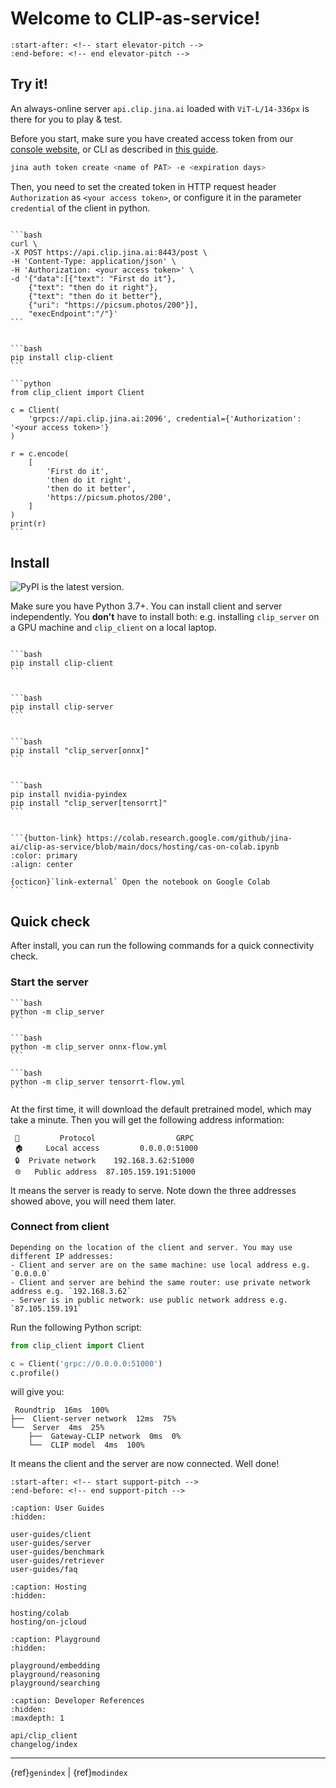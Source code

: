 # Welcome to CLIP-as-service!

```{include} ../README.md
:start-after: <!-- start elevator-pitch -->
:end-before: <!-- end elevator-pitch -->
```

## Try it!

An always-online server `api.clip.jina.ai` loaded with `ViT-L/14-336px` is there for you to play & test.

Before you start, make sure you have created access token from our [console website](https://console.clip.jina.ai/get_started), 
or CLI as described in [this guide](https://github.com/jina-ai/jina-hubble-sdk#create-a-new-pat).

```bash 
jina auth token create <name of PAT> -e <expiration days>
```

Then, you need to set the created token in HTTP request header `Authorization` as `<your access token>`, 
or configure it in the parameter `credential` of the client in python.


````{tab} via HTTPS 🔐

```bash
curl \
-X POST https://api.clip.jina.ai:8443/post \
-H 'Content-Type: application/json' \
-H 'Authorization: <your access token>' \
-d '{"data":[{"text": "First do it"}, 
    {"text": "then do it right"}, 
    {"text": "then do it better"}, 
    {"uri": "https://picsum.photos/200"}], 
    "execEndpoint":"/"}'
```

````

````{tab} via gRPC ⚡⚡

```bash
pip install clip-client
```

```python
from clip_client import Client

c = Client(
    'grpcs://api.clip.jina.ai:2096', credential={'Authorization': '<your access token>'}
)

r = c.encode(
    [
        'First do it',
        'then do it right',
        'then do it better',
        'https://picsum.photos/200',
    ]
)
print(r)
```

````

## Install

![PyPI](https://img.shields.io/pypi/v/clip_client?color=%23ffffff&label=%20) is the latest version.

Make sure you have Python 3.7+. You can install client and server independently. You **don't** have to install both: e.g. installing `clip_server` on a GPU machine and `clip_client` on a local laptop.

````{tab} Client

```bash
pip install clip-client
```

````

````{tab} Server (PyTorch)

```bash
pip install clip-server
```
````

````{tab} Server (ONNX)

```bash
pip install "clip_server[onnx]"
```

````


````{tab} Server (TensorRT)

```bash
pip install nvidia-pyindex 
pip install "clip_server[tensorrt]"
```
````

````{tab} Server on Google Colab

```{button-link} https://colab.research.google.com/github/jina-ai/clip-as-service/blob/main/docs/hosting/cas-on-colab.ipynb
:color: primary
:align: center

{octicon}`link-external` Open the notebook on Google Colab 
```

````



## Quick check

After install, you can run the following commands for a quick connectivity check.

### Start the server

````{tab} Run PyTorch Server 
```bash
python -m clip_server
```
````

````{tab} Run ONNX Server 
```bash
python -m clip_server onnx-flow.yml
```
````

````{tab} Run TensorRT Server 
```bash
python -m clip_server tensorrt-flow.yml
```
````

At the first time, it will download the default pretrained model, which may take a minute. Then you will get the following address information: 

```text
 🔗         Protocol                  GRPC   
 🏠     Local access         0.0.0.0:51000   
 🔒  Private network    192.168.3.62:51000   
 🌐   Public address  87.105.159.191:51000   
```

It means the server is ready to serve. Note down the three addresses showed above, you will need them later.

### Connect from client

```{tip}
Depending on the location of the client and server. You may use different IP addresses:
- Client and server are on the same machine: use local address e.g. `0.0.0.0`
- Client and server are behind the same router: use private network address e.g. `192.168.3.62`
- Server is in public network: use public network address e.g. `87.105.159.191`
```

Run the following Python script:

```python
from clip_client import Client

c = Client('grpc://0.0.0.0:51000')
c.profile()
```

will give you:

```text
 Roundtrip  16ms  100%                                                          
├──  Client-server network  12ms  75%                                           
└──  Server  4ms  25%                                                           
    ├──  Gateway-CLIP network  0ms  0%                                          
    └──  CLIP model  4ms  100%      
```

It means the client and the server are now connected. Well done!


```{include} ../README.md
:start-after: <!-- start support-pitch -->
:end-before: <!-- end support-pitch -->
```


```{toctree}
:caption: User Guides
:hidden:

user-guides/client
user-guides/server
user-guides/benchmark
user-guides/retriever
user-guides/faq
```

```{toctree}
:caption: Hosting
:hidden:

hosting/colab
hosting/on-jcloud
```

```{toctree}
:caption: Playground
:hidden:

playground/embedding
playground/reasoning
playground/searching
```


```{toctree}
:caption: Developer References
:hidden:
:maxdepth: 1

api/clip_client
changelog/index
```


---
{ref}`genindex` | {ref}`modindex`

